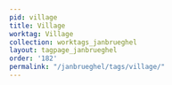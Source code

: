 ```yaml
---
pid: village
title: Village
worktag: Village
collection: worktags_janbrueghel
layout: tagpage_janbrueghel
order: '182'
permalink: "/janbrueghel/tags/village/"
---
```

